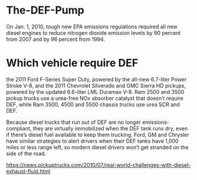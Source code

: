 # The-DEF-Pump
On Jan. 1, 2010, tough new EPA emissions regulations required all new diesel engines to reduce nitrogen dioxide emission levels by 90 percent from 2007 and by 96 percent from 1994.

# Which vehicle require DEF
the 2011 Ford F-Series Super Duty, powered by the all-new 6.7-liter Power Stroke V-8, and the 2011 Chevrolet Silverado and GMC Sierra HD pickups, powered by the updated 6.6-liter LML Duramax V-8. Ram 2500 and 3500 pickup trucks use a urea-free NOx absorber catalyst that doesn’t require DEF, while Ram 3500, 4500 and 5500 chassis trucks use urea SCR and DEF.

Because diesel trucks that run out of DEF are no longer emissions-compliant, they are virtually immobilized when the DEF tank runs dry, even if there’s diesel fuel available to keep them trucking. Ford, GM and Chrysler have similar strategies to alert drivers when their DEF tanks have 1,000 miles or less range left, so modern diesel drivers won’t get stranded on the side of the road.

https://news.pickuptrucks.com/2010/07/real-world-challenges-with-diesel-exhaust-fluid.html

